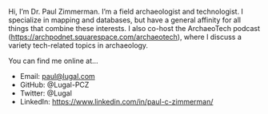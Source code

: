 Hi, I’m Dr. Paul Zimmerman. I’m a field archaeologist and technologist. I specialize in mapping and databases, but have a general affinity for all things that combine these interests. I also co-host the ArchaeoTech podcast (https://archpodnet.squarespace.com/archaeotech), where I discuss a variety tech-related topics in archaeology.

You can find me online at…
- Email: paul@lugal.com
- GitHub: @Lugal-PCZ
- Twitter: @Lugal
- LinkedIn: https://www.linkedin.com/in/paul-c-zimmerman/
